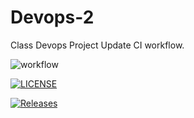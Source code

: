 # Devops-2
Class Devops Project
Update CI workflow. 

![workflow](https://github.com/40739022/Devops-2/actions/workflows/main.yml/badge.svg)

[![LICENSE](https://img.shields.io/github/license/40739022/Devops-2.svg?style=flat-square)](https://github.com/40739022/Devops-2/blob/master/LICENSE)

[![Releases](https://img.shields.io/github/release/40739022/Devops-2/all.svg?style=flat-square)](https://github.com/40739022/Devops-2/releases)
